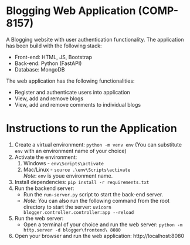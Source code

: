 # Blogging Web Application (COMP-8157)
A Blogging website with user authentication functionality. The application has been build with the following stack:
 - Front-end: HTML, JS, Bootstrap
 - Back-end: Python (FastAPI)
 - Database: MongoDB

The web application has the following functionalities:
- Register and authenticate users into application
- View, add and remove blogs
- View, add and remove comments to individual blogs

# Instructions to run the Application
1. Create a virtual environment: `python -m venv env` (You can substitute `env` with an environment name of your choice)
2. Activate the environment:
   1. Windows - `env\Scripts\activate`
   2. Mac/Linux - `source .\env\Scripts\activate`
<br>_Note_: `env` is youe environment name.
3. Install dependencies: `pip install -r requirements.txt`
4. Run the backend server:
   - Run the `run-server.py` script to start the back-end server.
   - _Note_: You can also run the following command from the root directory to start the server: `uvicorn blogger.controller.controller:app --reload`
5. Run the web server:
   - Open a terminal of your choice and run the web server: `python -m http.server -d blogger\frontend\ 8080`
6. Open your browser and run the web application: http://localhost:8080
